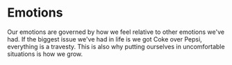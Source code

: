 ---
---

# Emotions

Our emotions are governed by how we feel relative to other emotions we've had.
If the biggest issue we've had in life is we got Coke over Pepsi, everything is
a travesty. This is also why putting ourselves in uncomfortable situations is
how we grow.
